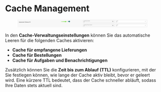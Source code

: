 # Cache Management

<figure><img src="../../.gitbook/assets/image (5).png" alt=""><figcaption></figcaption></figure>

In den **Cache-Verwaltungseinstellungen** können Sie das automatische Leeren für die folgenden Caches aktivieren:

* **Cache für empfangene Lieferungen**
* **Cache für Bestellungen**
* **Cache für Aufgaben und Benachrichtigungen**

Zusätzlich können Sie die **Zeit bis zum Ablauf (TTL)** konfigurieren, mit der Sie festlegen können, wie lange der Cache aktiv bleibt, bevor er geleert wird. Eine kürzere TTL bedeutet, dass der Cache schneller abläuft, sodass Ihre Daten stets aktuell sind.
